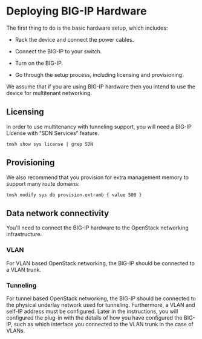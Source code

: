 # Deploying BIG-IP Hardware

The first thing to do is the basic hardware setup, which includes:

-   Rack the device and connect the power cables.

-   Connect the BIG-IP to your switch.

-   Turn on the BIG-IP.

-   Go through the setup process, including licensing and provisioning.

We assume that if you are using BIG-IP hardware then you intend to use
the device for multitenant networking. 

## Licensing

In order to use multitenancy with tunneling support, you will need a
BIG-IP License with “SDN Services” feature.

`tmsh show sys license | grep SDN`

## Provisioning

We also recommend that you provision for extra management memory to
support many route domains:

`tmsh modify sys db provision.extramb { value 500 }`

## Data network connectivity

You'll need to connect the BIG-IP hardware to the OpenStack networking infrastructure. 

### VLAN

For VLAN based OpenStack networking, the BIG-IP should be connected to a VLAN trunk. 

### Tunneling 

For tunnel based OpenStack networking, the BIG-IP should be connected to the physical underlay network used for tunneling. Furthermore, a VLAN and self-IP address must be configured. Later in the instructions, you will configured the plug-in with the details of how you have configured the BIG-IP, such as which interface you connected to the VLAN trunk in the case of VLANs.
